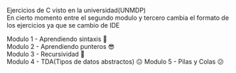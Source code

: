 Ejercicios de C visto en la universidad(UNMDP)                                                                                                                                         
En cierto momento entre el segundo modulo y tercero cambia el formato de los ejercicios ya que se cambio de IDE                        

Modulo 1 - Aprendiendo sintaxis 🤑                                                                                                           
Modulo 2 - Aprendiendo punteros 😎                                                                                                       
Modulo 3 - Recursividad 🙂                                                                                                                            
Modulo 4 - TDA(Tipos de datos abstractos) 😐
Modulo 5 - Pilas y Colas 😕